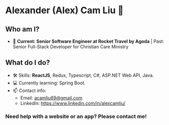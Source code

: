 # Alexander (Alex) Cam Liu 👋

## Who am I?
- 💼 **Current: Senior Software Engineer at Rocket Travel by Agoda** | Past: Senior Full-Stack Developer for Christian Care Ministry

## What do I do?
- 🛠 Skills: **ReactJS**, Redux, Typescript, C#, ASP.NET Web API, Java.
- 💻 Currently learning: Spring Boot.
- 📫 Contact info: 
  - Email: acamliu89@gmail.com
  - LinkedIn: https://www.linkedin.com/in/alexcamliu/

### Need help with a website or an app? Please contact me!
